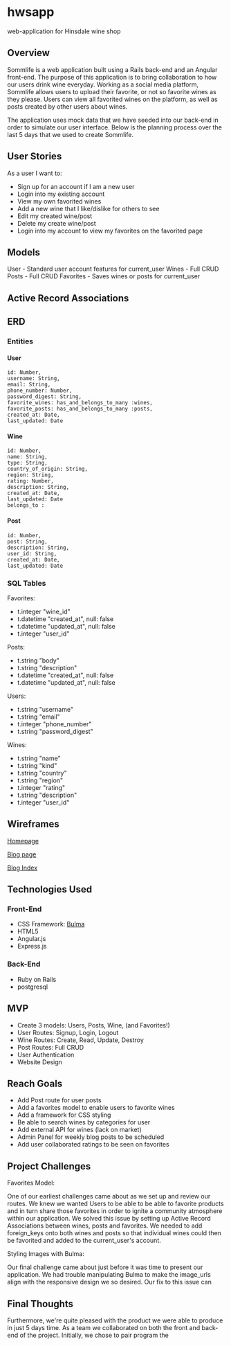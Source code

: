 # hwsapp
web-application for Hinsdale wine shop

## Overview
Sommlife is a web application built using a Rails back-end and an Angular front-end. The purpose of this application is to bring collaboration to how our users drink wine everyday. Working as a social media platform, Sommlife allows users to upload their favorite, or not so favorite wines as they please. Users can view all favorited wines on the platform, as well as posts created by other users about wines.

The application uses mock data that we have seeded into our back-end in order to simulate our user interface. Below is the planning process over the last 5 days that we used to create Sommlife.


## User Stories

As a user I want to:
- Sign up for an account if I am a new user
- Login into my existing account
- View my own favorited wines
- Add a new wine that I like/dislike for others to see
- Edit my created wine/post
- Delete my create wine/post
- Login into my account to view my favorites on the favorited page


## Models
User - Standard user account features for current_user
Wines - Full CRUD
Posts - Full CRUD
Favorites - Saves wines or posts for current_user

## Active Record Associations

## ERD

### Entities
#### User
```
id: Number,
username: String,
email: String,
phone_number: Number,
password_digest: String,
favorite_wines: has_and_belongs_to_many :wines,
favorite_posts: has_and_belongs_to_many :posts,
created_at: Date,
last_updated: Date
```

#### Wine
```
id: Number,
name: String,
type: String,
country_of_origin: String,
region: String,
rating: Number,
description: String,
created_at: Date,
last_updated: Date
belongs_to :
```

#### Post
```
id: Number,
post: String,
description: String,
user_id: String,
created_at: Date,
last_updated: Date
```
### SQL Tables
Favorites:
- t.integer  "wine_id"
- t.datetime "created_at", null: false
- t.datetime "updated_at", null: false
- t.integer  "user_id"

Posts:
- t.string   "body"
- t.string   "description"
- t.datetime "created_at",  null: false
- t.datetime "updated_at",  null: false

Users:
- t.string   "username"
- t.string   "email"
- t.integer  "phone_number"
- t.string   "password_digest"  

Wines:
- t.string   "name"
- t.string   "kind"
- t.string   "country"
- t.string   "region"
- t.integer  "rating"
- t.string   "description"
- t.integer  "user_id"
## Wireframes

[Homepage](/public/img/homepage.png)

[Blog page](/public/img/postshow.png)

[Blog Index](/public/img/favorite.png)

## Technologies Used

### Front-End
- CSS Framework: [Bulma](http://bulma.io/)
- HTML5
- Angular.js
- Express.js

### Back-End
- Ruby on Rails
- postgresql

## MVP
- Create 3 models: Users, Posts, Wine, (and Favorites!)
- User Routes: Signup, Login, Logout
- Wine Routes: Create, Read, Update, Destroy
- Post Routes: Full CRUD
- User Authentication
- Website Design

## Reach Goals
- Add Post route for user posts
- Add a favorites model to enable users to favorite wines
- Add a framework for CSS styling
- Be able to search wines by categories for user
- Add external API for wines (lack on market)
- Admin Panel for weekly blog posts to be scheduled
- Add user collaborated ratings to be seen on favorites

## Project Challenges

Favorites Model:

One of our earliest challenges came about as we set up and review our routes. We knew we wanted Users to be able to be able to favorite products and in turn share those favorites in order to ignite a community atmosphere within our application. We solved this issue by setting up Active Record Associations between wines, posts and favorites. We needed to add foreign_keys onto both wines and posts so that individual wines could then be favorited and added to the current_user's account.

Styling Images with Bulma:

Our final challenge came about just before it was time to present our application. We had trouble manipulating Bulma to make the image_urls align with the responsive design we so desired. Our fix to this issue can 

## Final Thoughts
Furthermore, we're quite pleased with the product we were able to produce in just 5 days time. As a team we collaborated on both the front and back-end of the project. Initially, we chose to pair program the
